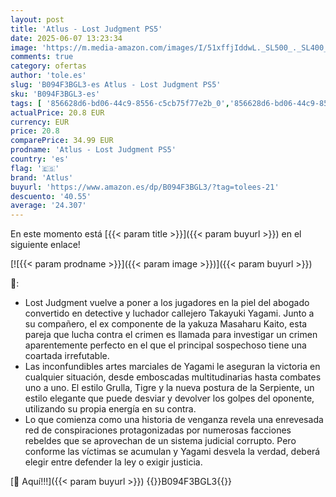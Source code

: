 ```yaml
---
layout: post
title: 'Atlus - Lost Judgment PS5'
date: 2025-06-07 13:23:34
image: 'https://m.media-amazon.com/images/I/51xffjIddwL._SL500_._SL400_.jpg'
comments: true
category: ofertas
author: 'tole.es'
slug: 'B094F3BGL3-es Atlus - Lost Judgment PS5'
sku: 'B094F3BGL3-es'
tags: [ '856628d6-bd06-44c9-8556-c5cb75f77e2b_0','856628d6-bd06-44c9-8556-c5cb75f77e2b_2201','856628d6-bd06-44c9-8556-c5cb75f77e2b_3601','Arborist Merchandising Root','Componentes','Hardware y juegos para PlayStation 5','Informática','Juegos para PlayStation 5','Preventa de Videojuegos','Self Service','Special Features Stores','Videojuegos','Videojuegos más esperados','atlus','ps5','🇪🇸', ]
actualPrice: 20.8 EUR
currency: EUR
price: 20.8
comparePrice: 34.99 EUR
prodname: 'Atlus - Lost Judgment PS5'
country: 'es'
flag: '🇪🇸'
brand: 'Atlus'
buyurl: 'https://www.amazon.es/dp/B094F3BGL3/?tag=tolees-21'
descuento: '40.55'
average: '24.307'
---
```


En este momento está [{{< param title >}}]({{< param buyurl >}}) en el siguiente enlace!

[![{{< param prodname >}}]({{< param image >}})]({{< param buyurl >}})

🔎:

- Lost Judgment vuelve a poner a los jugadores en la piel del abogado convertido en detective y luchador callejero Takayuki Yagami. Junto a su compañero, el ex componente de la yakuza Masaharu Kaito, esta pareja que lucha contra el crimen es llamada para investigar un crimen aparentemente perfecto en el que el principal sospechoso tiene una coartada irrefutable.
- Las inconfundibles artes marciales de Yagami le aseguran la victoria en cualquier situación, desde emboscadas multitudinarias hasta combates uno a uno. El estilo Grulla, Tigre y la nueva postura de la Serpiente, un estilo elegante que puede desviar y devolver los golpes del oponente, utilizando su propia energía en su contra.
- Lo que comienza como una historia de venganza revela una enrevesada red de conspiraciones protagonizadas por numerosas facciones rebeldes que se aprovechan de un sistema judicial corrupto. Pero conforme las víctimas se acumulan y Yagami desvela la verdad, deberá elegir entre defender la ley o exigir justicia.

[🛒 Aquí!!!]({{< param buyurl >}})
{{<world>}}B094F3BGL3{{</world>}}
